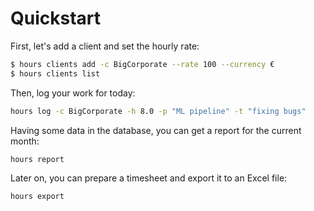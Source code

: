 # Quickstart

First, let's add a client and set the hourly rate:

```bash
$ hours clients add -c BigCorporate --rate 100 --currency €
$ hours clients list
```

Then, log your work for today:

```bash
hours log -c BigCorporate -h 8.0 -p "ML pipeline" -t "fixing bugs"
```

Having some data in the database, you can get a report for the current month:

```bash
hours report 
```

Later on, you can prepare a timesheet and export it to an Excel file:

```bash
hours export
```
